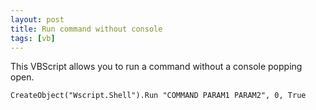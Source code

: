 ```yaml
---
layout: post
title: Run command without console
tags: [vb]
---
```


This VBScript allows you to run a command without a console popping open.

```
CreateObject("Wscript.Shell").Run "COMMAND PARAM1 PARAM2", 0, True
```
